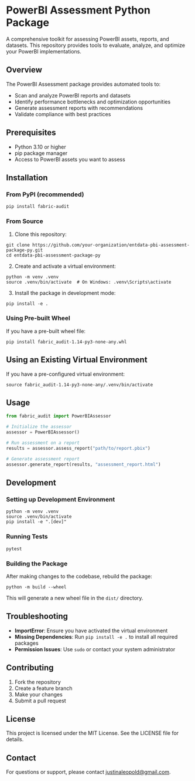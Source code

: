 # PowerBI Assessment Python Package

A comprehensive toolkit for assessing PowerBI assets, reports, and datasets. This repository provides tools to evaluate, analyze, and optimize your PowerBI implementations.

## Overview

The PowerBI Assessment package provides automated tools to:
- Scan and analyze PowerBI reports and datasets
- Identify performance bottlenecks and optimization opportunities
- Generate assessment reports with recommendations
- Validate compliance with best practices

## Prerequisites

- Python 3.10 or higher
- pip package manager
- Access to PowerBI assets you want to assess

## Installation

### From PyPI (recommended)

```shell
pip install fabric-audit
```

### From Source

1. Clone this repository:
```shell
git clone https://github.com/your-organization/entdata-pbi-assessment-package-py.git
cd entdata-pbi-assessment-package-py
```

2. Create and activate a virtual environment:
```shell
python -m venv .venv
source .venv/bin/activate  # On Windows: .venv\Scripts\activate
```

3. Install the package in development mode:
```shell
pip install -e .
```

### Using Pre-built Wheel

If you have a pre-built wheel file:

```shell
pip install fabric_audit-1.14-py3-none-any.whl
```

## Using an Existing Virtual Environment

If you have a pre-configured virtual environment:

```shell
source fabric_audit-1.14-py3-none-any/.venv/bin/activate
```

## Usage

```python
from fabric_audit import PowerBIAssessor

# Initialize the assessor
assessor = PowerBIAssessor()

# Run assessment on a report
results = assessor.assess_report("path/to/report.pbix")

# Generate assessment report
assessor.generate_report(results, "assessment_report.html")
```

## Development

### Setting up Development Environment

```shell
python -m venv .venv
source .venv/bin/activate
pip install -e ".[dev]"
```

### Running Tests

```shell
pytest
```

### Building the Package

After making changes to the codebase, rebuild the package:

```shell
python -m build --wheel
```

This will generate a new wheel file in the `dist/` directory.

## Troubleshooting

- **ImportError**: Ensure you have activated the virtual environment
- **Missing Dependencies**: Run `pip install -e .` to install all required packages
- **Permission Issues**: Use `sudo` or contact your system administrator

## Contributing

1. Fork the repository
2. Create a feature branch
3. Make your changes
4. Submit a pull request

## License

This project is licensed under the MIT License. See the LICENSE file for details.

## Contact

For questions or support, please contact justinaleopold@gmail.com.